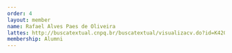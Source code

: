 ```yaml
---
order: 4
layout: member
name: Rafael Alves Paes de Oliveira
lattes: http://buscatextual.cnpq.br/buscatextual/visualizacv.do?id=K4204762P2
membership: Alumni
---
```


